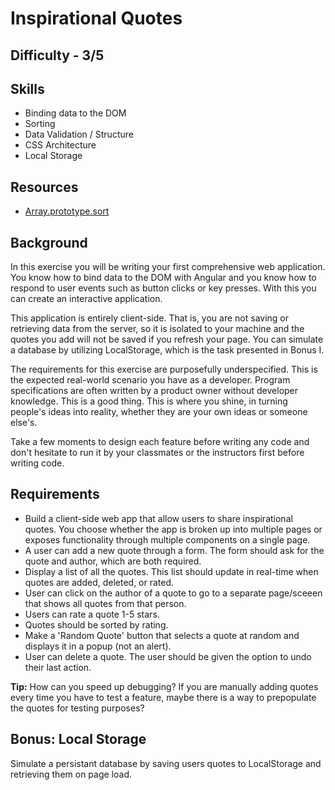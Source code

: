 # Inspirational Quotes

## Difficulty - 3/5

## Skills
- Binding data to the DOM
- Sorting
- Data Validation / Structure
- CSS Architecture
- Local Storage

## Resources
- [Array.prototype.sort](https://developer.mozilla.org/en-US/docs/Web/JavaScript/Reference/Global_Objects/Array/sort)

## Background
In this exercise you will be writing your first comprehensive web application. You know how to bind data to the DOM with Angular and you know 
how to respond to user events such as button clicks or key presses. With this you can create an interactive application.

This application is entirely client-side. That is, you are not saving or retrieving data from the server, so it is isolated to your machine 
and the quotes you add will not be saved if you refresh your page. You can simulate a database by utilizing LocalStorage, which is the task presented 
in Bonus I.

The requirements for this exercise are purposefully underspecified. This is the expected real-world scenario you have as a developer. Program 
specifications are often written by a product owner without developer knowledge. This is a good thing. This is where you shine, in turning people's 
ideas into reality, whether they are your own ideas or someone else's.

Take a few moments to design each feature before writing any code and don't hesitate to run it by your classmates or the instructors first before writing code.

## Requirements
- Build a client-side web app that allow users to share inspirational quotes. You choose whether the app is broken up into multiple pages or 
exposes functionality through multiple components on a single page.
- A user can add a new quote through a form. The form should ask for the quote and author, which are both required.
- Display a list of all the quotes. This list should update in real-time when quotes are added, deleted, or rated.
- User can click on the author of a quote to go to a separate page/sceeen that shows all quotes from that person.
- Users can rate a quote 1-5 stars.
- Quotes should be sorted by rating.
- Make a 'Random Quote' button that selects a quote at random and displays it in a popup (not an alert).
- User can delete a quote. The user should be given the option to undo their last action.

<strong>Tip:</strong> How can you speed up debugging? If you are manually adding quotes every time you have to test a feature, maybe there is a way 
to prepopulate the quotes for testing purposes?

## Bonus: Local Storage
Simulate a persistant database by saving users quotes to LocalStorage and retrieving them on page load.